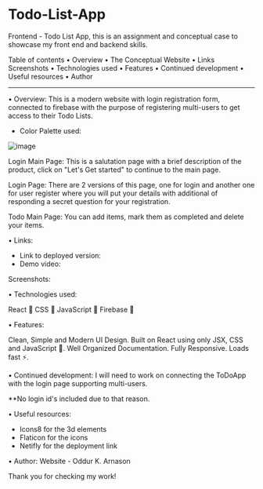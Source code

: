 # Todo-List-App

Frontend - Todo List App, this is an assignment and conceptual case to showcase my front end and backend skills.

Table of contents • Overview • The Conceptual Website • Links Screenshots • Technologies used • Features • Continued development • Useful resources • Author 

________________________________________________________________

• Overview: This is a modern website with login registration form, connected to firebase with the purpose of registering multi-users to get access to their Todo Lists.


- Color Palette used:

![image](https://user-images.githubusercontent.com/16030875/156666112-c93c1d00-d3e2-4111-96be-82923fe0ab64.png)


Login Main Page: This is a salutation page with a brief description of the product, click on "Let's Get started" to continue to the main page.

Login Page: There are 2 versions of this page, one for login and another one for user register where you will put your details with additional of responding a secret question for your registration.


Todo Main Page: You can add items, mark them as completed and delete your items.



• Links:

- Link to deployed version: 
- Demo video:

 
Screenshots:


• Technologies used:

React 🚀
CSS 🚀
JavaScript 🚀
Firebase 🚀

• Features:

Clean, Simple and Modern UI Design.
Built on React using only JSX, CSS and JavaScript 🔨.
Well Organized Documentation.
Fully Responsive.
Loads fast ⚡.


• Continued development: I will need to work on connecting the ToDoApp with the login page supporting multi-users. 

**No login id's included due to that reason. 

• Useful resources:

- Icons8 for the 3d elements
- Flaticon for the icons
- Netifly for the deployment link


• Author: Website - Oddur K. Arnason



Thank you for checking my work!
